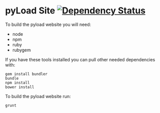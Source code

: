 pyLoad Site [![Dependency Status](https://david-dm.org/pyload/pyload.org.png)](https://david-dm.org/pyload/pyload.org)
================

To build the pyload website you will need:

- node
- npm
- ruby
- rubygem

If you have these tools installed you can pull other needed dependencies with:

    gem install bundler
    bundle
    npm install
    bower install

To build the pyload website run:

    grunt
